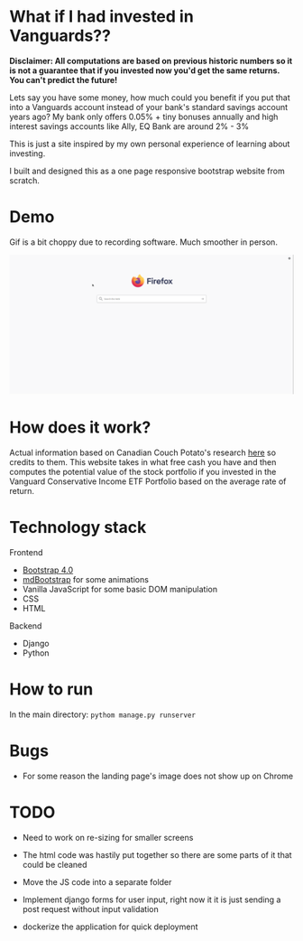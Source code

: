 # What if I had invested in Vanguards??


**Disclaimer: All computations are based on previous historic numbers so it is not a guarantee that if you invested now you'd get the same returns. You can't predict the future!**


Lets say you have some money, how much could you benefit if you put that into a Vanguards account instead of your bank's standard savings account years ago? My bank only offers 0.05% + tiny bonuses annually and high interest savings accounts like Ally, EQ Bank are around 2% - 3%

This is just a site inspired by my own personal experience of learning about investing.

I built and designed this as a one page responsive bootstrap website from scratch.

# Demo
Gif is a bit choppy due to recording software. Much smoother in person.

![Demo](img/demo.gif)



# How does it work?

Actual information based on Canadian Couch Potato's research [here](https://cdn.canadiancouchpotato.com/wp-content/uploads/2020/01/CCP-Model-Portfolios-Vanguard-ETFs-2019.pdf) so credits to them. This website takes in what free cash you have and
then computes the potential value of the stock portfolio if you invested in the Vanguard Conservative Income ETF Portfolio based on the average rate of return.

# Technology stack

Frontend
* [Bootstrap 4.0](https://getbootstrap.com/)
* [mdBootstrap](https://mdbootstrap.com/) for some animations
* Vanilla JavaScript for some basic DOM manipulation
* CSS
* HTML

Backend
* Django
* Python

# How to run
In the main directory:
`pythom manage.py runserver`

# Bugs

* For some reason the landing page's image does not show up on Chrome

# TODO

* Need to work on re-sizing for smaller screens

* The html code was hastily put together so there are some parts of it that could be cleaned

* Move the JS code into a separate folder

* Implement django forms for user input, right now it it is just sending a post request without input validation

* dockerize the application for quick deployment
